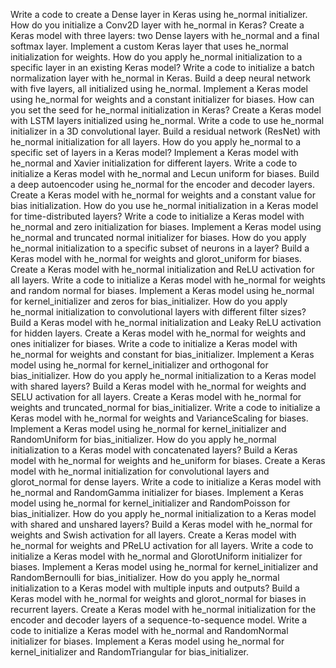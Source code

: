 Write a code to create a Dense layer in Keras using he_normal initializer.
How do you initialize a Conv2D layer with he_normal in Keras?
Create a Keras model with three layers: two Dense layers with he_normal and a final softmax layer.
Implement a custom Keras layer that uses he_normal initialization for weights.
How do you apply he_normal initialization to a specific layer in an existing Keras model?
Write a code to initialize a batch normalization layer with he_normal in Keras.
Build a deep neural network with five layers, all initialized using he_normal.
Implement a Keras model using he_normal for weights and a constant initializer for biases.
How can you set the seed for he_normal initialization in Keras?
Create a Keras model with LSTM layers initialized using he_normal.
Write a code to use he_normal initializer in a 3D convolutional layer.
Build a residual network (ResNet) with he_normal initialization for all layers.
How do you apply he_normal to a specific set of layers in a Keras model?
Implement a Keras model with he_normal and Xavier initialization for different layers.
Write a code to initialize a Keras model with he_normal and Lecun uniform for biases.
Build a deep autoencoder using he_normal for the encoder and decoder layers.
Create a Keras model with he_normal for weights and a constant value for bias initialization.
How do you use he_normal initialization in a Keras model for time-distributed layers?
Write a code to initialize a Keras model with he_normal and zero initialization for biases.
Implement a Keras model using he_normal and truncated normal initializer for biases.
How do you apply he_normal initialization to a specific subset of neurons in a layer?
Build a Keras model with he_normal for weights and glorot_uniform for biases.
Create a Keras model with he_normal initialization and ReLU activation for all layers.
Write a code to initialize a Keras model with he_normal for weights and random normal for biases.
Implement a Keras model using he_normal for kernel_initializer and zeros for bias_initializer.
How do you apply he_normal initialization to convolutional layers with different filter sizes?
Build a Keras model with he_normal initialization and Leaky ReLU activation for hidden layers.
Create a Keras model with he_normal for weights and ones initializer for biases.
Write a code to initialize a Keras model with he_normal for weights and constant for bias_initializer.
Implement a Keras model using he_normal for kernel_initializer and orthogonal for bias_initializer.
How do you apply he_normal initialization to a Keras model with shared layers?
Build a Keras model with he_normal for weights and SELU activation for all layers.
Create a Keras model with he_normal for weights and truncated_normal for bias_initializer.
Write a code to initialize a Keras model with he_normal for weights and VarianceScaling for biases.
Implement a Keras model using he_normal for kernel_initializer and RandomUniform for bias_initializer.
How do you apply he_normal initialization to a Keras model with concatenated layers?
Build a Keras model with he_normal for weights and he_uniform for biases.
Create a Keras model with he_normal initialization for convolutional layers and glorot_normal for dense layers.
Write a code to initialize a Keras model with he_normal and RandomGamma initializer for biases.
Implement a Keras model using he_normal for kernel_initializer and RandomPoisson for bias_initializer.
How do you apply he_normal initialization to a Keras model with shared and unshared layers?
Build a Keras model with he_normal for weights and Swish activation for all layers.
Create a Keras model with he_normal for weights and PReLU activation for all layers.
Write a code to initialize a Keras model with he_normal and GlorotUniform initializer for biases.
Implement a Keras model using he_normal for kernel_initializer and RandomBernoulli for bias_initializer.
How do you apply he_normal initialization to a Keras model with multiple inputs and outputs?
Build a Keras model with he_normal for weights and glorot_normal for biases in recurrent layers.
Create a Keras model with he_normal initialization for the encoder and decoder layers of a sequence-to-sequence model.
Write a code to initialize a Keras model with he_normal and RandomNormal initializer for biases.
Implement a Keras model using he_normal for kernel_initializer and RandomTriangular for bias_initializer.